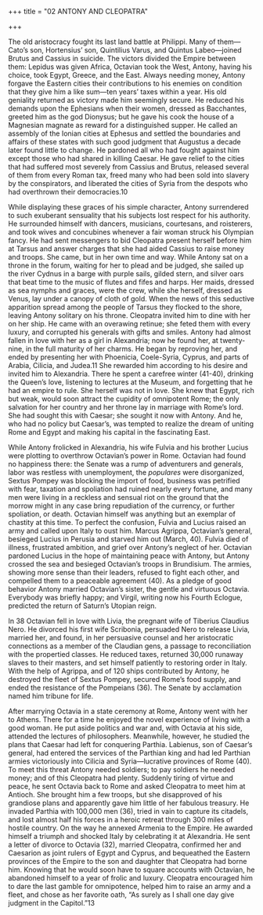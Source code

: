 +++
title = "02 ANTONY AND CLEOPATRA"

+++

The old aristocracy fought its last land battle at Philippi. Many of them—Cato’s son, Hortensius’ son, Quintilius Varus, and Quintus Labeo—joined Brutus and Cassius in suicide. The victors divided the Empire between them: Lepidus was given Africa, Octavian took the West, Antony, having his choice, took Egypt, Greece, and the East. Always needing money, Antony forgave the Eastern cities their contributions to his enemies on condition that they give him a like sum—ten years’ taxes within a year. His old geniality returned as victory made him seemingly secure. He reduced his demands upon the Ephesians when their women, dressed as Bacchantes, greeted him as the god Dionysus; but he gave his cook the house of a Magnesian magnate as reward for a distinguished supper. He called an assembly of the Ionian cities at Ephesus and settled the boundaries and affairs of these states with such good judgment that Augustus a decade later found little to change. He pardoned all who had fought against him except those who had shared in killing Caesar. He gave relief to the cities that had suffered most severely from Cassius and Brutus, released several of them from every Roman tax, freed many who had been sold into slavery by the conspirators, and liberated the cities of Syria from the despots who had overthrown their democracies.10

While displaying these graces of his simple character, Antony surrendered to such exuberant sensuality that his subjects lost respect for his authority. He surrounded himself with dancers, musicians, courtesans, and roisterers, and took wives and concubines whenever a fair woman struck his Olympian fancy. He had sent messengers to bid Cleopatra present herself before him at Tarsus and answer charges that she had aided Cassius to raise money and troops. She came, but in her own time and way. While Antony sat on a throne in the forum, waiting for her to plead and be judged, she sailed up the river Cydnus in a barge with purple sails, gilded stern, and silver oars that beat time to the music of flutes and fifes and harps. Her maids, dressed as sea nymphs and graces, were the crew, while she herself, dressed as Venus, lay under a canopy of cloth of gold. When the news of this seductive apparition spread among the people of Tarsus they flocked to the shore, leaving Antony solitary on his throne. Cleopatra invited him to dine with her on her ship. He came with an overawing retinue; she feted them with every luxury, and corrupted his generals with gifts and smiles. Antony had almost fallen in love with her as a girl in Alexandria; now he found her, at twenty-nine, in the full maturity of her charms. He began by reproving her, and ended by presenting her with Phoenicia, Coele-Syria, Cyprus, and parts of Arabia, Cilicia, and Judea.11 She rewarded him according to his desire and invited him to Alexandria. There he spent a carefree winter \(41-40\), drinking the Queen’s love, listening to lectures at the Museum, and forgetting that he had an empire to rule. She herself was not in love. She knew that Egypt, rich but weak, would soon attract the cupidity of omnipotent Rome; the only salvation for her country and her throne lay in marriage with Rome’s lord. She had sought this with Caesar; she sought it now with Antony. And he, who had no policy but Caesar’s, was tempted to realize the dream of uniting Rome and Egypt and making his capital in the fascinating East.

While Antony frolicked in Alexandria, his wife Fulvia and his brother Lucius were plotting to overthrow Octavian’s power in Rome. Octavian had found no happiness there: the Senate was a rump of adventurers and generals, labor was restless with unemployment, the *populares* were disorganized, Sextus Pompey was blocking the import of food, business was petrified with fear, taxation and spoliation had ruined nearly every fortune, and many men were living in a reckless and sensual riot on the ground that the morrow might in any case bring repudiation of the currency, or further spoliation, or death. Octavian himself was anything but an exemplar of chastity at this time. To perfect the confusion, Fulvia and Lucius raised an army and called upon Italy to oust him. Marcus Agrippa, Octavian’s general, besieged Lucius in Perusia and starved him out \(March, 40\). Fulvia died of illness, frustrated ambition, and grief over Antony’s neglect of her. Octavian pardoned Lucius in the hope of maintaining peace with Antony, but Antony crossed the sea and besieged Octavian’s troops in Brundisium. The armies, showing more sense than their leaders, refused to fight each other, and compelled them to a peaceable agreement \(40\). As a pledge of good behavior Antony married Octavian’s sister, the gentle and virtuous Octavia. Everybody was briefly happy; and Virgil, writing now his Fourth Eclogue, predicted the return of Saturn’s Utopian reign.

In 38 Octavian fell in love with Livia, the pregnant wife of Tiberius Claudius Nero. He divorced his first wife Scribonia, persuaded Nero to release Livia, married her, and found, in her persuasive counsel and her aristocratic connections as a member of the Claudian gens, a passage to reconciliation with the propertied classes. He reduced taxes, returned 30,000 runaway slaves to their masters, and set himself patiently to restoring order in Italy. With the help of Agrippa, and of 120 ships contributed by Antony, he destroyed the fleet of Sextus Pompey, secured Rome’s food supply, and ended the resistance of the Pompeians \(36\). The Senate by acclamation named him tribune for life.

After marrying Octavia in a state ceremony at Rome, Antony went with her to Athens. There for a time he enjoyed the novel experience of living with a good woman. He put aside politics and war and, with Octavia at his side, attended the lectures of philosophers. Meanwhile, however, he studied the plans that Caesar had left for conquering Parthia. Labienus, son of Caesar’s general, had entered the services of the Parthian king and had led Parthian armies victoriously into Cilicia and Syria—lucrative provinces of Rome \(40\). To meet this threat Antony needed soldiers; to pay soldiers he needed money; and of this Cleopatra had plenty. Suddenly tiring of virtue and peace, he sent Octavia back to Rome and asked Cleopatra to meet him at Antioch. She brought him a few troops, but she disapproved of his grandiose plans and apparently gave him little of her fabulous treasury. He invaded Parthia with 100,000 men \(36\), tried in vain to capture its citadels, and lost almost half his forces in a heroic retreat through 300 miles of hostile country. On the way he annexed Armenia to the Empire. He awarded himself a triumph and shocked Italy by celebrating it at Alexandria. He sent a letter of divorce to Octavia \(32\), married Cleopatra, confirmed her and Caesarion as joint rulers of Egypt and Cyprus, and bequeathed the Eastern provinces of the Empire to the son and daughter that Cleopatra had borne him. Knowing that he would soon have to square accounts with Octavian, he abandoned himself to a year of frolic and luxury. Cleopatra encouraged him to dare the last gamble for omnipotence, helped him to raise an army and a fleet, and chose as her favorite oath, “As surely as I shall one day give judgment in the Capitol.”13


